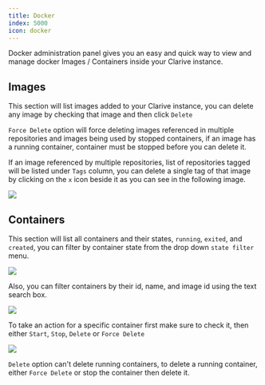 ```yaml
---
title: Docker
index: 5000
icon: docker
---
```


Docker administration panel gives you an easy and quick way to view and manage
docker Images / Containers inside your Clarive instance.

## Images

This section will list images added to your Clarive instance, you can delete any image by checking
that image and then click `Delete`

`Force Delete` option will force deleting images referenced in multiple repositories and
images being used by stopped containers, if an image has a running container, container must
be stopped before you can delete it.

If an image referenced by multiple repositories, list of repositories tagged will be listed
under `Tags` column, you can delete a single tag of that image by clicking on the `x` icon beside
it as you can see in the following image.

<img src="/static/images/docs/docker/image-tags.png" class="img_help" />

## Containers

This section will list all containers and their states, `running`, `exited`, and `created`, you can filter
by container state from the drop down `state filter` menu.

<img src="/static/images/docs/docker/state-filter.png" class="img_help" />

Also, you can filter containers by their id, name, and image id using the text search box.

<img src="/static/images/docs/docker/search-box.png" class="img_help" />

To take an action for a specific container first make sure to check it, then either `Start`,
`Stop`, `Delete` or `Force Delete`

<img src="/static/images/docs/docker/containers-actions.png" class="img_help" />

`Delete` option can't delete running containers, to delete a running container, either
`Force Delete` or stop the container then delete it.
